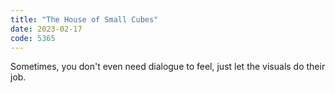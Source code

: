 ```yaml
---
title: "The House of Small Cubes"
date: 2023-02-17
code: 5365
---
```

Sometimes, you don't even need dialogue to feel, just let the visuals do their job.